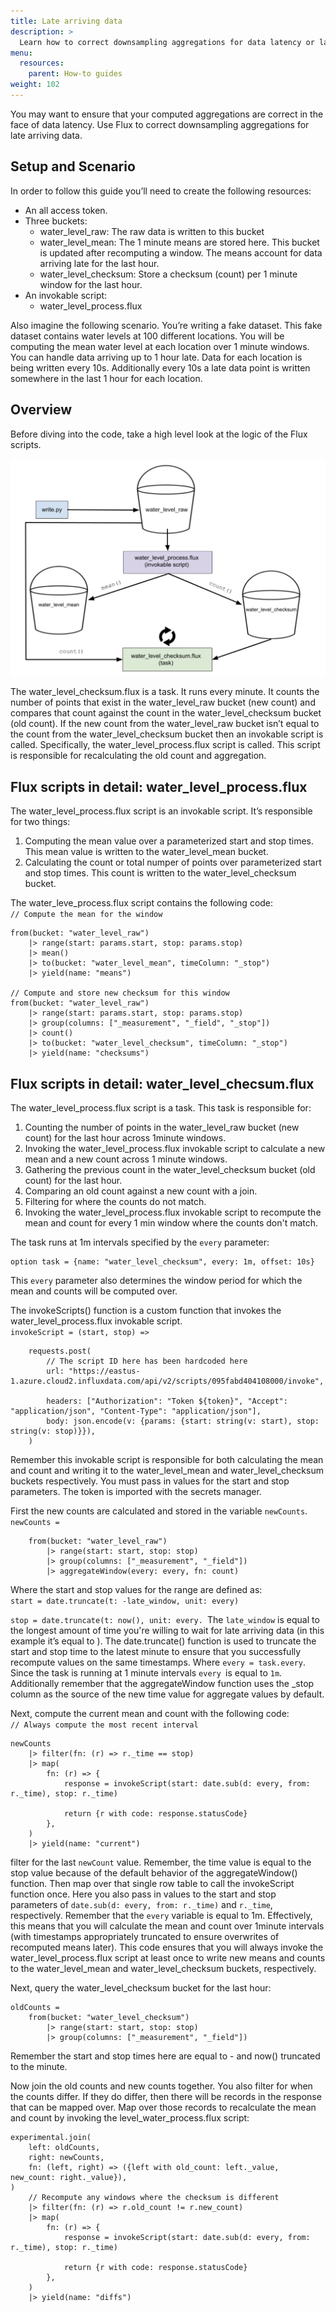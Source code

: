 ```yaml
---
title: Late arriving data
description: >
  Learn how to correct downsampling aggregations for data latency or late arriving data. 
menu:
  resources:
    parent: How-to guides
weight: 102
---
```

You may want to ensure that your computed aggregations are correct in the face of data latency. Use Flux to correct downsampling aggregations for late arriving data.


## Setup and Scenario

In order to follow this guide you’ll need to create the following resources:



* An all access token. 
* Three buckets: 
    * water_level_raw: The raw data is written to this bucket
    * water_level_mean: The 1 minute means are stored here. This bucket is updated after recomputing a window. The means account for data arriving late for the last hour. 
    * water_level_checksum: Store a checksum (count) per 1 minute window for the last hour. 
* An invokable script:
    * water_level_process.flux

Also imagine the following scenario. You’re writing a fake dataset. This fake dataset contains water levels at 100 different locations. You will be computing the mean water level at each location over 1 minute windows. You can handle data arriving up to 1 hour late. Data for each location is being written every 10s. Additionally every 10s a late data point is written somewhere in the last 1 hour for each location. 


## Overview 

Before diving into the code, take a high level look at the logic of the Flux scripts.


![late arriving data architecture](images/late-arriving-data.png "image_tooltip")


The water_level_checksum.flux is a task. It runs every minute. It counts the number of points that exist in the water_level_raw bucket (new count) and compares that count against the count in the water_level_checksum bucket (old count). If the new count from the water_level_raw bucket isn’t equal to the count from the water_level_checksum bucket then an invokable script is called. Specifically, the water_level_process.flux script is called. This script is responsible for recalculating the old count and aggregation.   


## Flux scripts in detail: water_level_process.flux

The water_level_process.flux script is an invokable script. It’s responsible for two things:


1. Computing the mean value over a parameterized start and stop times. This mean value is written to the water_level_mean bucket. 
2. Calculating the count or total numper of points over parameterized start and stop times. This count is written to the water_level_checksum bucket. 

The water_leve_process.flux script contains the following code: \
`// Compute the mean for the window`


```
from(bucket: "water_level_raw")
    |> range(start: params.start, stop: params.stop)
    |> mean()
    |> to(bucket: "water_level_mean", timeColumn: "_stop")
    |> yield(name: "means")

// Compute and store new checksum for this window
from(bucket: "water_level_raw")
    |> range(start: params.start, stop: params.stop)
    |> group(columns: ["_measurement", "_field", "_stop"])
    |> count()
    |> to(bucket: "water_level_checksum", timeColumn: "_stop")
    |> yield(name: "checksums")
```



## Flux scripts in detail: water_level_checsum.flux

The water_level_process.flux script is a task. This task is responsible for:


1. Counting the number of points in the water_level_raw bucket (new count) for the last hour across 1minute windows.
2. Invoking the water_level_process.flux invokable script to calculate a new mean and a new count across 1 minute windows. 
3. Gathering the previous count in the water_level_checksum bucket (old count) for the last hour. 
4. Comparing an old count against a new count with a join.  
5. Filtering for where the counts do not match.
6. Invoking the water_level_process.flux invokable script to recompute the mean and count for every 1 min window where the counts don't match. 

The task runs at 1m intervals specified by the `every` parameter:


```
option task = {name: "water_level_checksum", every: 1m, offset: 10s}
```


This `every` parameter also determines the window period for which the mean and counts will be computed over. 

The invokeScripts() function is a custom function that invokes the water_level_process.flux invokable script. \
`invokeScript = (start, stop) =>`


```
    requests.post(
        // The script ID here has been hardcoded here
        url: "https://eastus-1.azure.cloud2.influxdata.com/api/v2/scripts/095fabd404108000/invoke",

        headers: ["Authorization": "Token ${token}", "Accept": "application/json", "Content-Type": "application/json"],
        body: json.encode(v: {params: {start: string(v: start), stop: string(v: stop)}}),
    )
```


Remember this invokable script is responsible for both calculating the mean and count and writing it to the water_level_mean and water_level_checksum buckets respectively.  You must pass in values for the start and stop parameters. The token is imported with the secrets manager. 

First the new counts are calculated and stored in the variable `newCounts`. \
`newCounts =`


```
    from(bucket: "water_level_raw")
        |> range(start: start, stop: stop)
        |> group(columns: ["_measurement", "_field"])
        |> aggregateWindow(every: every, fn: count)
```


Where the start and stop values for the range are defined as: \
`start = date.truncate(t: -late_window, unit: every)`

`stop = date.truncate(t: now(), unit: every. `The `late_window` is equal to the longest amount of time you're willing to wait for late arriving data (in this example it’s equal to ). The date.truncate() function is used to truncate the start and stop time to the latest minute to ensure that you successfully recompute values on the same timestamps.  Where `every = task.every`. Since the task is running at 1 minute intervals `every `is equal to `1m`. Additionally remember that the aggregateWindow function uses the _stop column as the source of the new time value for aggregate values by default. 

Next, compute the current mean and count with the following code: \
`// Always compute the most recent interval`


```
newCounts
    |> filter(fn: (r) => r._time == stop)
    |> map(
        fn: (r) => {
            response = invokeScript(start: date.sub(d: every, from: r._time), stop: r._time)

            return {r with code: response.statusCode}
        },
    )
    |> yield(name: "current")
```


filter for the last `newCount` value. Remember, the time value is equal to the stop value because of the default behavior of the aggregateWindow() function. Then map over that single row table to call the invokeScript function once. Here you also pass in values to the start and stop parameters of `date.sub(d: every, from: r._time)` and `r._time`, respectively.  Remember that the `every` variable is equal to 1m. Effectively, this means that you will calculate the mean and count over 1minute intervals (with timestamps appropriately truncated to ensure overwrites of recomputed means later). This code ensures that you will always invoke the water_level_process.flux script at least once to write new means and counts to the water_level_mean and water_level_checksum buckets, respectively. 

Next, query the water_level_checksum bucket for the last hour: 


```
oldCounts =
    from(bucket: "water_level_checksum")
        |> range(start: start, stop: stop)
        |> group(columns: ["_measurement", "_field"])
```


Remember the start and stop times here are equal to - and now() truncated to the minute. 

Now join the old counts and new counts together. You also filter for when the counts differ. If they do differ, then there will be records in the response that can be mapped over. Map over those records to recalculate the mean and count by invoking the level_water_process.flux script: 


```
experimental.join(
    left: oldCounts,
    right: newCounts,
    fn: (left, right) => ({left with old_count: left._value, new_count: right._value}),
)
    // Recompute any windows where the checksum is different
    |> filter(fn: (r) => r.old_count != r.new_count)
    |> map(
        fn: (r) => {
            response = invokeScript(start: date.sub(d: every, from: r._time), stop: r._time)

            return {r with code: response.statusCode}
        },
    )
    |> yield(name: "diffs")
```